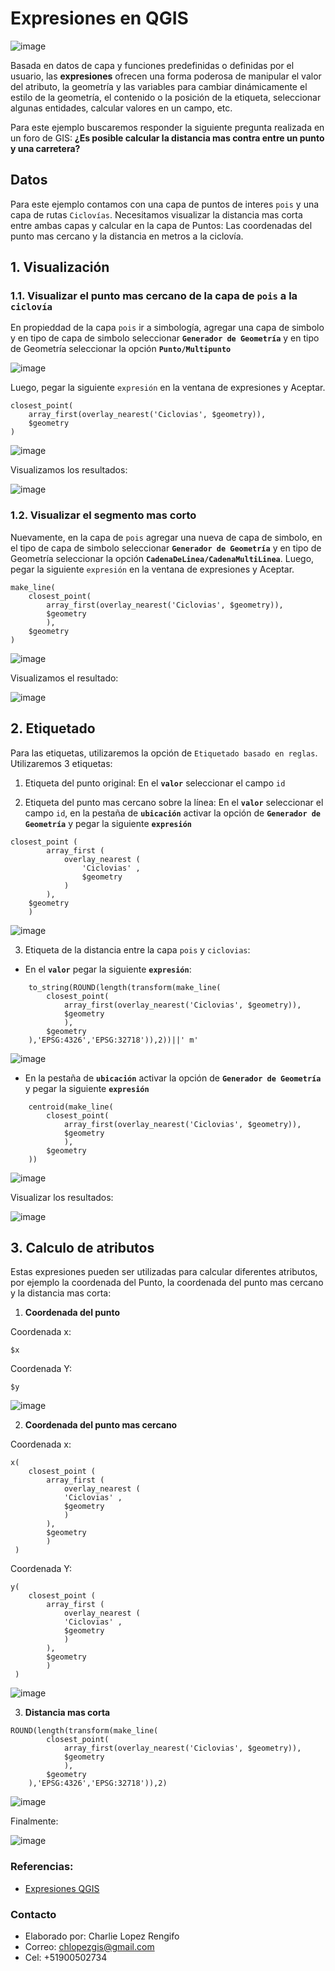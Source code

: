# Expresiones en QGIS

![image](https://user-images.githubusercontent.com/88239150/207866370-0f133589-22bf-4879-b287-d6ce4364e801.png)

Basada en datos de capa y funciones predefinidas o definidas por el usuario, las **expresiones** ofrecen una forma poderosa de manipular el valor del atributo, la geometría y las variables para cambiar dinámicamente el estilo de la geometría, el contenido o la posición de la etiqueta, seleccionar algunas entidades, calcular valores en un campo, etc.

Para este ejemplo buscaremos responder la siguiente pregunta realizada en un foro de GIS: **¿Es posible calcular la distancia mas contra entre un punto y una carretera?**

## Datos

Para este ejemplo contamos con una capa de puntos de interes `pois` y una capa de rutas `Ciclovías`. Necesitamos visualizar la distancia mas corta entre ambas capas y calcular en la capa de Puntos: Las coordenadas del punto mas cercano y la distancia en metros a la ciclovía.

## 1. Visualización

### 1.1. Visualizar el punto mas cercano de la capa de `pois` a la `ciclovía`

En propieddad de la capa `pois` ir a simbología, agregar una capa de simbolo y en tipo de capa de simbolo seleccionar **`Generador de Geometría`** y en tipo de Geometría seleccionar la opción **`Punto/Multipunto`**

![image](https://user-images.githubusercontent.com/88239150/207869085-98665583-24dc-4420-8f0c-8a255b8e8a77.png)

Luego, pegar la siguiente `expresión` en la ventana de expresiones y Aceptar.

```
closest_point(
	array_first(overlay_nearest('Ciclovias', $geometry)), 
	$geometry
)
```

![image](https://user-images.githubusercontent.com/88239150/207869663-9672d7d9-c5c8-41f9-a01c-4e9e4b6f2ce7.png)

Visualizamos los resultados:

![image](https://user-images.githubusercontent.com/88239150/207870306-0eb04648-a939-43b8-a27b-f62a9fd278a5.png)


### 1.2. Visualizar el segmento mas corto

Nuevamente, en la capa de `pois` agregar una nueva de capa de simbolo, en el tipo de capa de simbolo seleccionar **`Generador de Geometría`** y en tipo de Geometría seleccionar la opción **`CadenaDeLinea/CadenaMultiLinea`**. Luego, pegar la siguiente `expresión` en la ventana de expresiones y Aceptar.

```
make_line(
	closest_point(
		array_first(overlay_nearest('Ciclovias', $geometry)), 
		$geometry
		),
	$geometry
)
```

![image](https://user-images.githubusercontent.com/88239150/207870999-6bbd662d-a35a-4cc2-ba39-d382ef24d49e.png)

Visualizamos el resultado:

![image](https://user-images.githubusercontent.com/88239150/207871246-07de4d7f-00a3-4a3a-b3c3-a753e877ca3d.png)


## 2. Etiquetado

Para las etiquetas, utilizaremos la opción de `Etiquetado basado en reglas`. Utilizaremos 3 etiquetas:

1. Etiqueta del punto original: En el **`valor`** seleccionar el campo `id`


2. Etiqueta del punto mas cercano sobre la línea: En el **`valor`** seleccionar el campo `id`, en la pestaña de **`ubicación`** activar la opción de **`Generador de Geometría`** y pegar la siguiente **`expresión`**

```
closest_point (
        array_first (
            overlay_nearest (
                'Ciclovias' , 
                $geometry
            )
        ), 
    $geometry
    )
```

![image](https://user-images.githubusercontent.com/88239150/207872555-7fe43dc6-266f-40b3-88ec-1fbca6c23e90.png)

3. Etiqueta de la distancia entre la capa `pois` y `ciclovias`:

 * En el **`valor`** pegar la siguiente **`expresión`**:

```
	to_string(ROUND(length(transform(make_line(
		closest_point(
			array_first(overlay_nearest('Ciclovias', $geometry)), 
			$geometry
			),
		$geometry
	),'EPSG:4326','EPSG:32718')),2))||' m'
```

![image](https://user-images.githubusercontent.com/88239150/207873274-de0e734f-21c7-4223-9c68-e2afbec08141.png)

* En la pestaña de **`ubicación`** activar la opción de **`Generador de Geometría`** y pegar la siguiente **`expresión`**
	
```
	centroid(make_line(
		closest_point(
			array_first(overlay_nearest('Ciclovias', $geometry)), 
			$geometry
			),
		$geometry
	))
```
	
![image](https://user-images.githubusercontent.com/88239150/207873811-4411c42e-d3a9-45ff-9f11-8b202b0c647d.png)

Visualizar los resultados:

![image](https://user-images.githubusercontent.com/88239150/207874145-ba4771d8-1f57-4a12-b22a-17e1dbf2b22b.png)

## 3. Calculo de atributos

Estas expresiones pueden ser utilizadas para calcular diferentes atributos, por ejemplo la coordenada del Punto, la coordenada del punto mas cercano y la distancia mas corta:

1. **Coordenada del punto**

Coordenada x:

```
$x
```

Coordenada Y:

```
$y
```

![image](https://user-images.githubusercontent.com/88239150/207875505-b963b755-cc3a-4ebc-8897-8119ae02ec30.png)


2. **Coordenada del punto mas cercano**

Coordenada x:

```
x(
	closest_point (
		array_first (
		    overlay_nearest (
			'Ciclovias' , 
			$geometry
		    )
		), 
	    $geometry
	    )
 )
```

Coordenada Y:

```
y(
	closest_point (
		array_first (
		    overlay_nearest (
			'Ciclovias' , 
			$geometry
		    )
		), 
	    $geometry
	    )
 )
```

![image](https://user-images.githubusercontent.com/88239150/207875634-7758aabd-aab3-4a69-9014-c6a8b0711e64.png)


3. **Distancia mas corta**

```
ROUND(length(transform(make_line(
		closest_point(
			array_first(overlay_nearest('Ciclovias', $geometry)), 
			$geometry
			),
		$geometry
	),'EPSG:4326','EPSG:32718')),2)
```

![image](https://user-images.githubusercontent.com/88239150/207875842-0b8433a6-aa01-40bf-8aed-1c24776fdd60.png)

Finalmente:

![image](https://user-images.githubusercontent.com/88239150/207876017-dc98de3f-c1f3-4ad6-9b32-97ddf437ab09.png)

### Referencias:

* [Expresiones QGIS](https://docs.qgis.org/3.10/es/docs/user_manual/working_with_vector/expression.html)

### Contacto

* Elaborado por: Charlie Lopez Rengifo
* Correo: chlopezgis@gmail.com
* Cel: +51900502734
